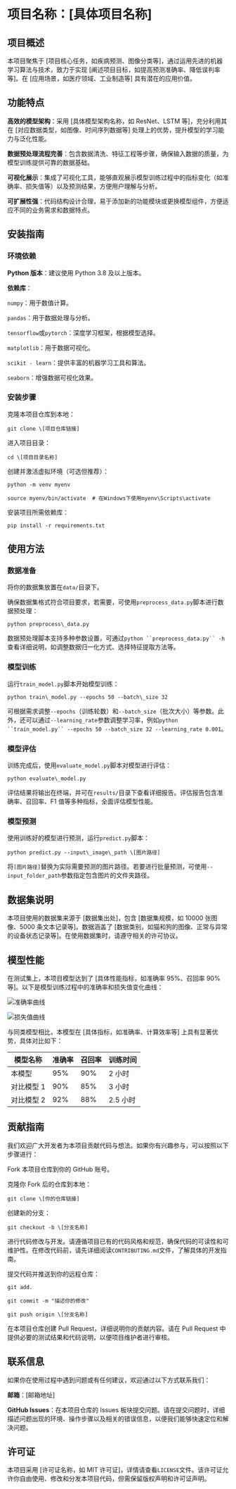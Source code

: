 # 项目名称：\[具体项目名称]

## 项目概述

本项目聚焦于 \[项目核心任务，如疾病预测、图像分类等]，通过运用先进的机器学习算法与技术，致力于实现 \[阐述项目目标，如提高预测准确率、降低误判率等]。在 \[应用场景，如医疗领域、工业制造等] 具有潜在的应用价值。

## 功能特点

**高效的模型架构**：采用 \[具体模型架构名称，如 ResNet、LSTM 等]，充分利用其在 \[对应数据类型，如图像、时间序列数据等] 处理上的优势，提升模型的学习能力与泛化性能。

**数据预处理流程完善**：包含数据清洗、特征工程等步骤，确保输入数据的质量，为模型训练提供可靠的数据基础。

**可视化展示**：集成了可视化工具，能够直观展示模型训练过程中的指标变化（如准确率、损失值等）以及预测结果，方便用户理解与分析。

**可扩展性强**：代码结构设计合理，易于添加新的功能模块或更换模型组件，方便适应不同的业务需求和数据特点。

## 安装指南

### 环境依赖

**Python 版本**：建议使用 Python 3.8 及以上版本。

**依赖库**：

`numpy`：用于数值计算。

`pandas`：用于数据处理与分析。

`tensorflow`或`pytorch`：深度学习框架，根据模型选择。

`matplotlib`：用于数据可视化。

`scikit - learn`：提供丰富的机器学习工具和算法。

`seaborn`：增强数据可视化效果。

### 安装步骤

克隆本项目仓库到本地：



```
git clone \[项目仓库链接]
```

进入项目目录：



```
cd \[项目目录名称]
```

创建并激活虚拟环境（可选但推荐）：



```
python -m venv myenv

source myenv/bin/activate  # 在Windows下使用myenv\Scripts\activate
```

安装项目所需依赖库：



```
pip install -r requirements.txt
```

## 使用方法

### 数据准备

将你的数据集放置在`data/`目录下。

确保数据集格式符合项目要求，若需要，可使用`preprocess_data.py`脚本进行数据预处理：



```
python preprocess\_data.py
```

数据预处理脚本支持多种参数设置，可通过`python ``preprocess_data.py`` -h`查看详细说明，如调整数据归一化方式、选择特征提取方法等。

### 模型训练

运行`train_model.py`脚本开始模型训练：



```
python train\_model.py --epochs 50 --batch\_size 32
```

可根据需求调整`--epochs`（训练轮数）和`--batch_size`（批次大小）等参数。此外，还可以通过`--learning_rate`参数调整学习率，例如`python ``train_model.py`` --epochs 50 --batch_size 32 --learning_rate 0.001`。

### 模型评估

训练完成后，使用`evaluate_model.py`脚本对模型进行评估：



```
python evaluate\_model.py
```

评估结果将输出在终端，并可在`results/`目录下查看详细报告。评估报告包含准确率、召回率、F1 值等多种指标，全面评估模型性能。

### 模型预测

使用训练好的模型进行预测，运行`predict.py`脚本：



```
python predict.py --input\_image\_path \[图片路径]
```

将`[图片路径]`替换为实际需要预测的图片路径。若要进行批量预测，可使用`--input_folder_path`参数指定包含图片的文件夹路径。

## 数据集说明

本项目使用的数据集来源于 \[数据集出处]，包含 \[数据集规模，如 10000 张图像、5000 条文本记录等]。数据涵盖了 \[数据类别，如猫和狗的图像、正常与异常的设备状态记录等]。在使用数据集时，请遵守相关的许可协议。

## 模型性能

在测试集上，本项目模型达到了 \[具体性能指标，如准确率 95%、召回率 90% 等]。以下是模型训练过程中的准确率和损失值变化曲线：



![准确率曲线](images/accuracy_curve.png)



![损失值曲线](images/loss_curve.png)

与同类模型相比，本模型在 \[具体指标，如准确率、计算效率等] 上具有显著优势，具体对比如下：



| 模型名称   | 准确率 | 召回率 | 训练时间   |
| ------ | --- | --- | ------ |
| 本模型    | 95% | 90% | 2 小时   |
| 对比模型 1 | 90% | 85% | 3 小时   |
| 对比模型 2 | 92% | 88% | 2.5 小时 |

## 贡献指南

我们欢迎广大开发者为本项目贡献代码与想法。如果你有兴趣参与，可以按照以下步骤进行：

Fork 本项目仓库到你的 GitHub 账号。

克隆你 Fork 后的仓库到本地：



```
git clone \[你的仓库链接]
```

创建新的分支：



```
git checkout -b \[分支名称]
```

进行代码修改与开发。请遵循项目已有的代码风格和规范，确保代码的可读性和可维护性。在修改代码前，请先详细阅读`CONTRIBUTING.md`文件，了解具体的开发指南。

提交代码并推送到你的远程仓库：



```
git add.

git commit -m "描述你的修改"

git push origin \[分支名称]
```

在本项目仓库创建 Pull Request，详细说明你的贡献内容。请在 Pull Request 中提供必要的测试结果和代码说明，以便项目维护者进行审核。

## 联系信息

如果你在使用过程中遇到问题或有任何建议，欢迎通过以下方式联系我们：

**邮箱**：\[邮箱地址]

**GitHub Issues**：在本项目仓库的 Issues 板块提交问题。请在提交问题时，详细描述问题出现的环境、操作步骤以及相关的错误信息，以便我们能够快速定位和解决问题。

## 许可证

本项目采用 \[许可证名称，如 MIT 许可证]，详情请查看`LICENSE`文件。该许可证允许你自由使用、修改和分发本项目代码，但需保留版权声明和许可证声明。
